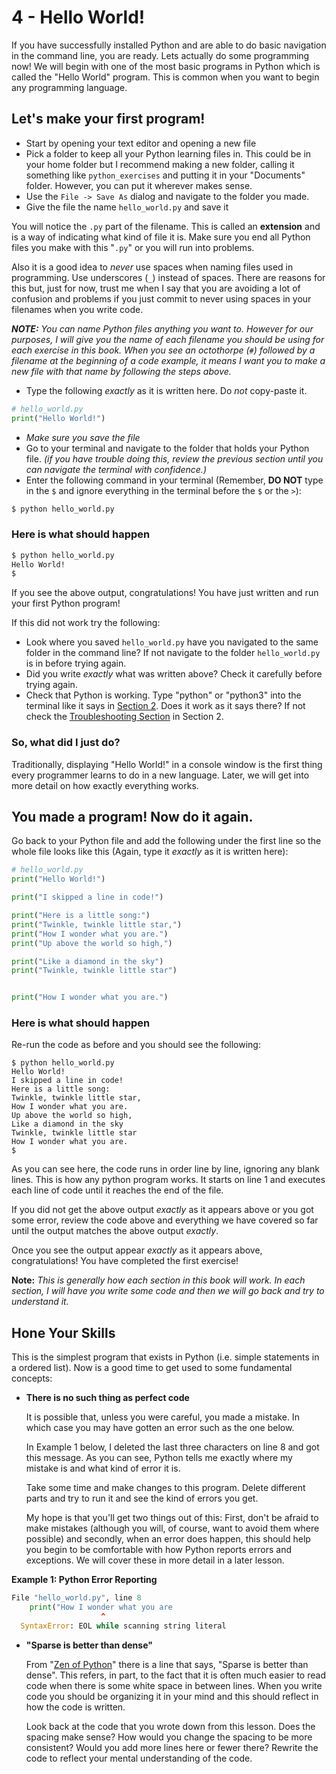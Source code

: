 
# 4 - Hello World!

If you have successfully installed Python and are able to do basic navigation in the command line, you are ready. Lets actually do some programming now! We will begin with one of the most basic programs in Python which is called the "Hello World" program. This is common when you want to begin any programming language.

## Let's make your first program!

- Start by opening your text editor and opening a new file
- Pick a folder to keep all your Python learning files in. This could be in your home folder but I recommend making a new folder, calling it something like `python_exercises` and putting it in your "Documents" folder. However, you can put it wherever makes sense. 
- Use the `File -> Save As` dialog and navigate to the folder you made.
- Give the file the name `hello_world.py` and save it

You will notice the `.py` part of the filename. This is called an **extension** and is a way of indicating what kind of file it is. Make sure you end all Python files you make with this "`.py`" or you will run into problems.

Also it is a good idea to *never* use spaces when naming files used in programming. Use underscores (`_`) instead of spaces. There are reasons for this but, just for now, trust me when I say that you are avoiding a lot of confusion and problems if you just commit to never using spaces in your filenames when you write code.

***NOTE:*** *You can name Python files anything you want to. However for our purposes, I will give you the name of each filename you should be using for each exercise in this book. When you see an octothorpe (`#`) followed by a filename at the beginning of a code example, it means I want you to make a new file with that name by following the steps above.*

- Type the following *exactly* as it is written here. Do *not* copy-paste it.

```python
# hello_world.py
print("Hello World!")
```

- *Make sure you save the file*
- Go to your terminal and navigate to the folder that holds your Python file. *(if you have trouble doing this, review the previous section until you can navigate the terminal with confidence.)*
- Enter the following command in your terminal (Remember, **DO NOT** type in the `$` and ignore everything in the terminal before the `$` or the `>`):

```bash
$ python hello_world.py
```

### Here is what should happen

```bash
$ python hello_world.py 
Hello World!
$ 
```

If you see the above output, congratulations! You have just written and run your first Python program!

If this did not work try the following:

- Look where you saved `hello_world.py` have you navigated to the same folder in the command line? If not navigate to the folder `hello_world.py` is in before trying again.
- Did you write *exactly* what was written above? Check it carefully before trying again.
- Check that Python is working. Type "python" or "python3" into the terminal like it says in [Section 2](./02-Getting-Started.md). Does it work as it says there? If not check the [Troubleshooting Section](./02-Getting-Started.md/#troubleshooting-your-installation) in Section 2.

### So, what did I just do?

Traditionally, displaying "Hello World!" in a console window is the first thing every programmer learns to do in a new language. Later, we will get into more detail on how exactly everything works.

## You made a program! Now do it again.

Go back to your Python file and add the following under the first line so the whole file looks like this (Again, type it *exactly* as it is written here):

```python
# hello_world.py
print("Hello World!")

print("I skipped a line in code!")

print("Here is a little song:")
print("Twinkle, twinkle little star,")
print("How I wonder what you are.")
print("Up above the world so high,")

print("Like a diamond in the sky")
print("Twinkle, twinkle little star")


print("How I wonder what you are.")
```

### Here is what should happen

Re-run the code as before and you should see the following:

```
$ python hello_world.py 
Hello World!
I skipped a line in code!
Here is a little song:
Twinkle, twinkle little star,
How I wonder what you are.
Up above the world so high,
Like a diamond in the sky
Twinkle, twinkle little star
How I wonder what you are.
$ 
```

As you can see here, the code runs in order line by line, ignoring any blank lines. This is how any python program works. It starts on line 1 and executes each line of code until it reaches the end of the file. 

If you did not get the above output *exactly* as it appears above or you got some error, review the code above and everything we have covered so far until the output matches the above output *exactly*.

Once you see the output appear *exactly* as it appears above, congratulations! You have completed the first exercise!

**Note:** *This is generally how each section in this book will work. In each section, I will have you write some code and then we will go back and try to understand it.*

## Hone Your Skills

This is the simplest program that exists in Python (i.e. simple statements in a ordered list). Now is a good time to get used to some fundamental concepts:

- **There is no such thing as perfect code**

  It is possible that, unless you were careful, you made a mistake. In which case you may have gotten an error such as the one below.

  In Example 1 below, I deleted the last three characters on line 8 and got this message. As you can see, Python tells me exactly where my mistake is and what kind of error it is. 

  Take some time and make changes to this program. Delete different parts and try to run it and see the kind of errors you get. 

  My hope is that you'll get two things out of this: First, don't be afraid to make mistakes (although you will, of course, want to avoid them where possible) and secondly, when an error does happen, this should help you begin to be comfortable with how Python reports errors and exceptions. We will cover these in more detail in a later lesson.

**Example 1: Python Error Reporting**

```python
File "hello_world.py", line 8
    print("How I wonder what you are
                    ^
  SyntaxError: EOL while scanning string literal
```

- **"Sparse is better than dense"**

  From "[Zen of Python](https://www.python.org/dev/peps/pep-0020/)" there is a line that says, "Sparse is better than dense". This refers, in part, to the fact that it is often much easier to read code when there is some white space in between lines. When you write code you should be organizing it in your mind and this should reflect in how the code is written.

  Look back at the code that you wrote down from this lesson. Does the spacing make sense? How would you change the spacing to be more consistent? Would you add more lines here or fewer there? Rewrite the code to reflect your mental understanding of the code.

